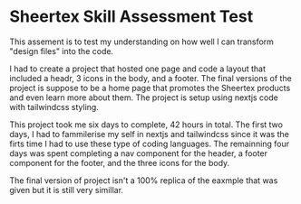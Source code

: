 # Sheertex Skill Assessment Test

This assement is to test my understanding on how well I can transform "design files" into the code.

I had to create a project that hosted one page and code a layout that included a headr, 3 icons in the body, and a footer. The final versions of the project is suppose to be a home page that promotes the Sheertex products and even learn more about them. The project is setup using nextjs code with tailwindcss styling. 

This project took me six days to complete, 42 hours in total. The first two days, I had to fammilerise my self in nextjs and tailwindcss since it was the firts time I had to use these type of coding languages. The remainning four days was spent completing a nav component for the header, a footer component for the footer, and the three icons for the body.

The final version of project isn't a 100% replica of the eaxmple that was given but it is still very simillar.

